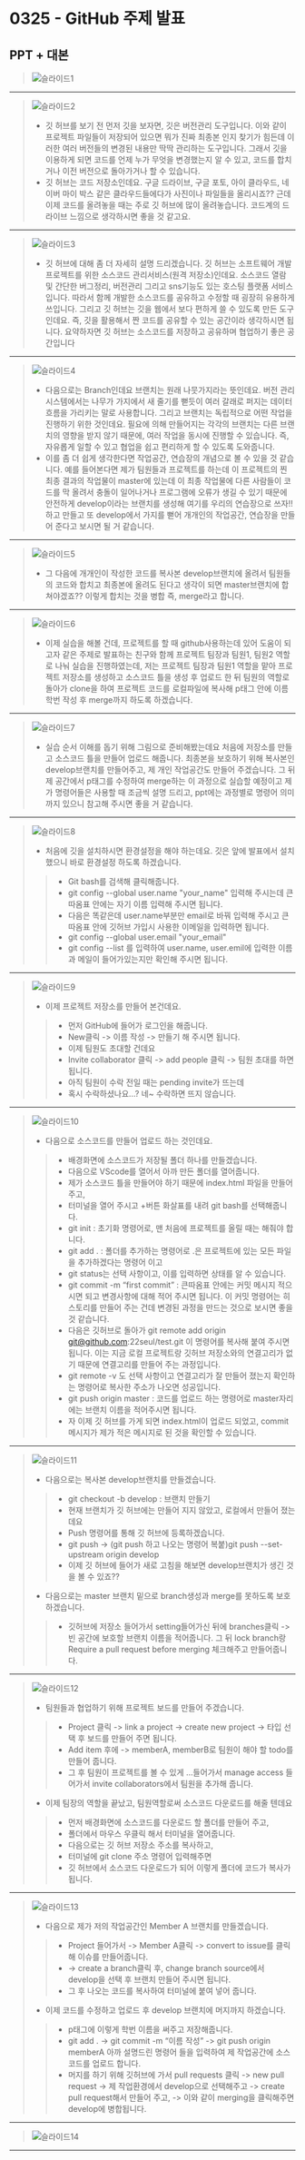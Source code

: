# 0325 - GitHub 주제 발표
## PPT + 대본
> ![슬라이드1](https://github.com/22seul/React/assets/143988446/0e6c9207-9980-4411-9ae7-5f99d6039f0c)
---
> ![슬라이드2](https://github.com/22seul/React/assets/143988446/dc9c9f46-6734-48a6-9cb5-6ba54ca94f38)
> * 깃 허브를 보기 전 먼저 깃을 보자면, 깃은 버전관리 도구입니다. 이와 같이 프로젝트 파일들이 저장되어 있으면 뭐가 진짜 최종본 인지 찾기가 힘든데 이러한 여러 버전들의 변경된 내용만 딱딱 관리하는 도구입니다. 그래서 깃을 이용하게 되면 코드를 언제 누가 무엇을 변경했는지 알 수 있고, 코드를 합치거나 이전 버전으로 돌아가거나 할 수 있습니다.
> * 깃 허브는 코드 저장소인데요. 구글 드라이브, 구글 포토, 아이 클라우드, 네이버 마이 박스 같은 클라우드들에다가 사진이나 파일들을 올리시죠?? 근데 이제 코드를 올려놓을 때는 주로 깃 허브에 많이 올려놓습니다. 코드계의 드라이브 느낌으로 생각하시면 좋을 것 같고요. 
---
> ![슬라이드3](https://github.com/22seul/React/assets/143988446/93202667-708a-4459-9f40-2ef2af8f9cc8)
> * 깃 허브에 대해 좀 더 자세히 설명 드리겠습니다. 깃 허브는 소프트웨어 개발 프로젝트를 위한 소스코드 관리서비스(원격 저장소)인데요. 소스코드 열람 및 간단한 버그정리, 버전관리 그리고 sns기능도 있는 호스팅 플랫폼 서비스입니다. 따라서 함께 개발한 소스코드를 공유하고 수정할 때 굉장히 유용하게 쓰입니다.
그리고 깃 허브는 깃을 웹에서 보다 편하게 쓸 수 있도록 만든 도구인데요. 즉, 깃을 활용해서 짠 코드를 공유할 수 있는 공간이라 생각하시면 됩니다.
요약하자면 깃 허브는 소스코드를 저장하고 공유하며 협업하기 좋은 공간입니다
---
> ![슬라이드4](https://github.com/22seul/React/assets/143988446/2a79c846-e909-4249-84f4-74a32c003f91)
> * 다음으로는 Branch인데요 브랜치는 원래 나뭇가지라는 뜻인데요. 버전 관리 시스템에서는 나무가 가지에서 새 줄기를 뻗듯이 여러 갈래로 퍼지는 데이터 흐름을 가리키는 말로 사용합니다. 그리고 브랜치는 독립적으로 어떤 작업을 진행하기 위한 것인데요. 필요에 의해 만들어지는 각각의 브랜치는 다른 브랜치의 영향을 받지 않기 때문에, 여러 작업을 동시에 진행할 수 있습니다. 즉, 자유롭게 일할 수 있고 협업을 쉽고 편리하게 할 수 있도록 도와줍니다.
> * 이를 좀 더 쉽게 생각한다면 작업공간, 연습장의 개념으로 볼 수 있을 것 같습니다. 예를 들어본다면 제가 팀원들과 프로젝트를 하는데 이 프로젝트의 찐 최종 결과의 작업물이 master에 있는데 이 최종 작업물에 다른 사람들이 코드를 막 올려서 충돌이 일어나거나 프로그램에 오류가 생길 수 있기 때문에 안전하게 develop이라는 브랜치를 생성해 여기를 우리의 연습장으로 쓰자!! 하고 만들고 또 develop에서 가지를 뻗어 개개인의 작업공간, 연습장을 만들어 준다고 보시면 될 거 같습니다.
---
> ![슬라이드5](https://github.com/22seul/React/assets/143988446/b6534588-ec2d-4136-929f-75431b05580f)
> * 그 다음에 개개인이 작성한 코드를 복사본 develop브랜치에 올려서 팀원들의 코드와 합치고 최종본에 올려도 된다고 생각이 되면 master브랜치에 합쳐야겠죠?? 이렇게 합치는 것을 병합 즉, merge라고 합니다. 
---
> ![슬라이드6](https://github.com/22seul/React/assets/143988446/c1b132e9-0138-4376-b05d-1cdc44b1f3cc)
> * 이제 실습을 해볼 건데, 프로젝트를 할 때 github사용하는데 있어 도움이 되고자 같은 주제로 발표하는 친구와 함께 프로젝트 팀장과 팀원1, 팀원2 역할로 나눠 실습을 진행하였는데, 저는 프로젝트 팀장과 팀원1 역할을 맡아 프로젝트 저장소를 생성하고 소스코드 틀을 생성 후 업로드 한 뒤 팀원의 역할로 돌아가 clone을 하여 프로젝트 코드를 로컬파일에 복사해 p태그 안에 이름 학번 작성 후 merge까지 하도록 하겠습니다.
---
> ![슬라이드7](https://github.com/22seul/React/assets/143988446/94890c96-492d-4c01-9d63-7f2f34ad53bf)
> * 실습 순서 이해를 돕기 위해 그림으로 준비해봤는데요 처음에 저장소를 만들고 소스코드 틀을 만들어 업로드 해줍니다. 최종본을 보호하기 위해 복사본인 develop브랜치를 만들어주고, 제 개인 작업공간도 만들어 주겠습니다. 그 뒤 제 공간에서 p태그를 수정하여 merge하는 이 과정으로 실습할 예정이고 
제가 명령어들은 사용할 때 조금씩 설명 드리고, ppt에는 과정별로 명령어 의미까지 있으니 참고해 주시면 좋을 거 같습니다.
---
> ![슬라이드8](https://github.com/22seul/React/assets/143988446/0e28a458-9f01-494d-83c3-45a49ae15bcf)
> * 처음에 깃을 설치하시면 환경설정을 해야 하는데요. 깃은 앞에 발표에서 설치했으니 바로 환경설정 하도록 하겠습니다.
> > -	Git bash를 검색해 클릭해줍니다.
> > -	git config --global user.name "your_name" 입력해 주시는데 큰 따옴표 안에는 자기 이름 입력해 주시면 됩니다.
> > -	다음은 똑같은데 user.name부분만 email로 바꿔 입력해 주시고 큰 따옴표 안에 깃허브 가입시 사용한 이메일을 입력하면 됩니다.
> > -	git config --global user.email "your_email"
> > -	git config --list 를 입력하여 user.name, user.emil에 입력한 이름과 메일이 들어가있는지만 확인해 주시면 됩니다.
---
> ![슬라이드9](https://github.com/22seul/React/assets/143988446/f9fe1916-b87c-4449-832b-5c0838cb7645)
> * 이제 프로젝트 저장소를 만들어 본건데요.
> > -	먼저 GitHub에 들어가 로그인을 해줍니다.
> > -	New클릭 -> 이름 작성 -> 만들기 해 주시면 됩니다.
> > -	이제 팀원도 초대할 건데요
> > -	Invite collaborator 클릭 -> add people 클릭 -> 팀원 초대를 하면 됩니다.
> > -	아직 팀원이 수락 전일 때는 pending invite가 뜨는데
> > -	혹시 수락하셨나요…? 네~ 수락하면 뜨지 않습니다.
---
> ![슬라이드10](https://github.com/22seul/React/assets/143988446/ede0f26d-0d11-41b9-bac3-8f59add3c19b)
> * 다음으로 소스코드를 만들어 업로드 하는 것인데요.
> > -	배경화면에 소스코드가 저장될 폴더 하나를 만들겠습니다.
> > -	다음으로 VScode를 열어서 아까 만든 폴더를 열어줍니다.
> > -	제가 소스코드 틀을 만들어야 하기 때문에 index.html 파일을 만들어 주고,
> > -	터미널을 열어 주시고 +버튼 화살표를 내려 git bash를 선택해줍니다.
> > -	git init : 초기화 명령어로, 맨 처음에 프로젝트를 올릴 때는 해줘야 합니다.
> > -	git add . : 폴더를 추가하는 명령어로 .은 프로젝트에 있는 모든 파일을 추가하겠다는 명령어 이고
> > -	git status는 선택 사항이고, 이를 입력하면 상태를 알 수 있습니다.
> > -	git commit -m “first commit” : 큰따옴표 안에는 커밋 메시지 적으시면 되고 변경사항에 대해 적어 주시면 됩니다. 이 커밋 명령어는 히스토리를 만들어 주는 건데 변경된 과정을 만드는 것으로 보시면 좋을 것 같습니다.
> > -	다음은 깃허브로 돌아가 git remote add origin git@github.com:22seul/test.git 이 명령어를 복사해 붙여 주시면 됩니다. 이는 지금 로컬 프로젝트랑 깃허브 저장소와의 연결고리가 없기 때문에 연결고리를 만들어 주는 과정입니다.
> > -	git remote -v 도 선택 사항이고 연결고리가 잘 만들어 졌는지 확인하는 명령어로 복사한 주소가 나오면 성공입니다. 
> > -	git push origin master : 코드를 업로드 하는 명령어로 master자리에는 브랜치 이름을 적어주시면 됩니다.
> > - 자 이제 깃 허브를 가게 되면 index.html이 업로드 되었고, commit메시지가 제가 적은 메시지로 된 것을 확인할 수 있습니다.
---
> ![슬라이드11](https://github.com/22seul/React/assets/143988446/a387465b-ae81-4b08-ad4e-675199b91b1c)
> * 다음으로는 복사본 develop브랜치를 만들겠습니다.
> > -	git checkout -b develop : 브랜치 만들기
> > -	현재 브랜치가 깃 허브에는 만들어 지지 않았고, 로컬에서 만들어 졌는데요
> > -	Push 명령어를 통해 깃 허브에 등록하겠습니다.
> > -	git push -> (git push 하고 나오는 명령어 복붙)git push --set-upstream origin develop
> > -	이제 깃 허브에 들어가 새로 고침을 해보면 develop브랜치가 생긴 것을 볼 수 있죠??
> * 다음으로는 master 브랜치 밑으로 branch생성과 merge를 못하도록 보호하겠습니다.
> > -	깃허브에 저장소 들어가서 setting들어가신 뒤에 branches클릭 -> 빈 공간에 보호할 브랜치 이름을 적어줍니다. 그 뒤 lock branch랑 Require a pull request before merging 체크해주고 만들어줍니다.
---
> ![슬라이드12](https://github.com/22seul/React/assets/143988446/17f5ff84-7dbe-4eae-9dad-8607f98c3496)
> * 팀원들과 협업하기 위해 프로젝트 보드를 만들어 주겠습니다.
> > -	Project 클릭 -> link a project -> create new project -> 타입 선택 후 보드를 만들어 주면 됩니다.
> > -	Add item 후에 -> memberA, memberB로 팀원이 해야 할 todo를 만들어 줍니다. 
> > -	그 후 팀원이 프로젝트를 볼 수 있게 …들어가서 manage access 들어가서 invite collaborators에서 팀원을 추가해 줍니다.
> * 이제 팀장의 역할을 끝났고, 팀원역할로써 소스코드 다운로드를 해줄 텐데요
> > -	먼저 배경화면에 소스코드를 다운로드 할 폴더를 만들어 주고,
> > -	폴더에서 마우스 우클릭 해서 터미널을 열어줍니다.
> > -	다음으로는 깃 허브 저장소 주소를 복사하고,
> > -	터미널에 git clone 주소 명령어 입력해주면
> > -	깃 허브에서 소스코드 다운로드가 되어 이렇게 폴더에 코드가 복사가 됩니다.
---
> ![슬라이드13](https://github.com/22seul/React/assets/143988446/3ca296fb-9f0d-4a9d-882c-2a277120360f)
> * 다음으로 제가 저의 작업공간인 Member A 브랜치를 만들겠습니다.
> > -	Project 들어가서 -> Member A클릭 -> convert to issue를 클릭해 이슈를 만들어줍니다. 
> > -	-> create a branch클릭 후, change branch source에서 develop을 선택 후 브랜치 만들어 주시면 됩니다.
> > -	그 후 나오는 코드를 복사하여 터미널에 붙여 넣어 줍니다.
> * 이제 코드를 수정하고 업로드 후 develop 브랜치에 머지까지 하겠습니다.
> > -	p태그에 이렇게 학번 이름을 써주고 저장해줍니다.
> > -	git add . -> git commit -m “이름 작성” -> git push origin memberA 아까 설명드린 명령어 들을 입력하여 제 작업공간에 소스코드를 업로드 합니다.
> > -	머지를 하기 위해 깃허브에 가서 pull requests 클릭 -> new pull request 
> > -> 제 작업환경에서 develop으로 선택해주고 -> create pull request해서 만들어 주고,
> > -> 이와 같이 merging을 클릭해주면 develop에 병합됩니다.
---
> ![슬라이드14](https://github.com/22seul/React/assets/143988446/2e4d1b5a-8e2d-4fc4-a6ba-55199c7e00ba)
---
